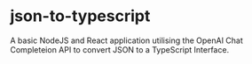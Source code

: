 # json-to-typescript

A basic NodeJS and React application utilising the OpenAI Chat Completeion API to convert JSON to a TypeScript Interface.